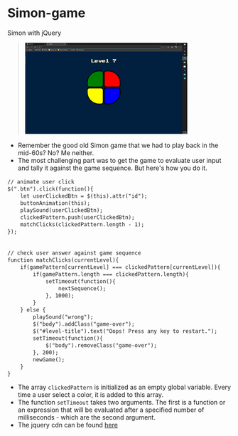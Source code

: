 # Simon-game
Simon with jQuery
> ![Simon game](/sounds/display.png)

+ Remember the good old Simon game that we had to play back in the mid-60s? No? Me neither.
+ The most challenging part was to get the game to evaluate user input and tally it against the game sequence. But here's how you do it.
```
// animate user click
$(".btn").click(function(){
    let userClickedBtn = $(this).attr("id");
    buttonAnimation(this);
    playSound(userClickedBtn);
    clickedPattern.push(userClickedBtn);
    matchClicks(clickedPattern.length - 1);
});


// check user answer against game sequence
function matchClicks(currentLevel){
    if(gamePattern[currentLevel] === clickedPattern[currentLevel]){
        if(gamePattern.length === clickedPattern.length){
            setTimeout(function(){
                nextSequence();
            }, 1000);
        }
    } else {
        playSound("wrong");
        $("body").addClass("game-over");
        $("#level-title").text("Oops! Press any key to restart.");
        setTimeout(function(){
            $("body").removeClass("game-over");
        }, 200);
        newGame();
    }
}
```
+ The array `clickedPattern` is initialized as an empty global variable. Every time a user select a color, it is added to this array.
+ The function `setTimeout` takes two arguments. The first is a function or an expression that will be evaluated after a specified number of milliseconds - which are 
the second argument.
+ The jquery cdn can be found [here](https://code.jquery.com)
